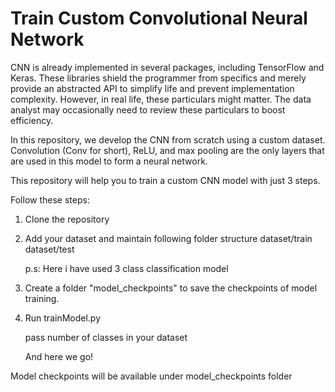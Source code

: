 # Train Custom Convolutional Neural Network
CNN is already implemented in several packages, including TensorFlow and Keras. These libraries shield the programmer from specifics and merely provide an abstracted API to simplify life and prevent implementation complexity. However, in real life, these particulars might matter. The data analyst may occasionally need to review these particulars to boost efficiency.

In this repository, we develop the CNN from scratch using a custom dataset. Convolution (Conv for short), ReLU, and max pooling are the only layers that are used in this model to form a neural network. 

This repository will help you to train a custom CNN model with just 3 steps.

Follow these steps:
1. Clone the repository

2. Add your dataset and maintain following folder structure dataset/train dataset/test

   p.s: Here i have used 3 class classification model 
   
3. Create a folder "model_checkpoints" to save the checkpoints of model training.
   
4. Run trainModel.py  

   pass number of classes in your dataset 
   
   And here we go!  
   
Model checkpoints will be available under model_checkpoints folder
